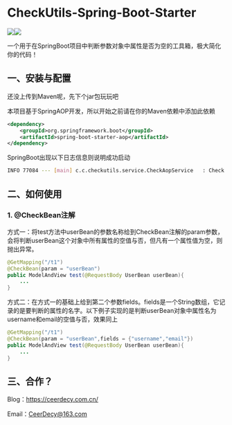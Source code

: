 # CheckUtils-Spring-Boot-Starter

![](https://img.shields.io/badge/SpringBoot-v3.0.3-green)![](https://img.shields.io/badge/JDK-17-red) 

一个用于在SpringBoot项目中判断参数对象中属性是否为空的工具箱，极大简化你的代码！

## 一、安装与配置

还没上传到Maven呢，先下个jar包玩玩吧

本项目基于SpringAOP开发，所以开始之前请在你的Maven依赖中添加此依赖

```xml
<dependency>
	<groupId>org.springframework.boot</groupId>
	<artifactId>spring-boot-starter-aop</artifactId>
</dependency>
```

SpringBoot出现以下日志信息则说明成功启动

```bash
INFO 77084 --- [main] c.c.checkutils.service.CheckAopService   : Check Service Starting
```

## 二、如何使用

### 1. @CheckBean注解

方式一：将test方法中userBean的参数名称给到CheckBean注解的param参数，会将判断userBean这个对象中所有属性的空值与否，但凡有一个属性值为空，则抛出异常。

```java
@GetMapping("/t1")
@CheckBean(param = "userBean")
public ModelAndView test(@RequestBody UserBean userBean){
	...
}
```

方式二：在方式一的基础上给到第二个参数fields。fields是一个String数组，它记录的是要判断的属性的名字。以下例子实现的是判断userBean对象中属性名为username和email的空值与否，效果同上

```java
@GetMapping("/t1")
@CheckBean(param = "userBean",fields = {"username","email"})
public ModelAndView test(@RequestBody UserBean userBean){
	...
}
```

## 三、合作？

Blog：https://ceerdecy.com.cn/

Email：CeerDecy@163.com